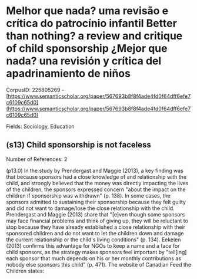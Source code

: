 # Melhor que nada? uma revisão e crítica do patrocínio infantil Better than nothing? a review and critique of child sponsorship ¿Mejor que nada? una revisión y crítica del apadrinamiento de niños

CorpusID: 225805269 - [https://www.semanticscholar.org/paper/567693b8f8f4ade4fd0f64dff6efe7c6109c65d0](https://www.semanticscholar.org/paper/567693b8f8f4ade4fd0f64dff6efe7c6109c65d0)

Fields: Sociology, Education

## (s13) Child sponsorship is not faceless
Number of References: 2

(p13.0) In the study by Prendergast and Maggie (2013), a key finding was that because sponsors had a close knowledge of and relationship with the child, and strongly believed that the money was directly impacting the lives of the children, the sponsors expressed concern "about the impact on the children if sponsorship was withdrawn" (p. 138). In some cases, the sponsors admitted to sustaining their sponsorship because they felt guilty and did not want to damage/lose the close relationship with the child. Prendergast and Maggie (2013) share that "[e]ven though some sponsors may face financial problems and think of giving up, they will be reluctant to stop because they have already established a close relationship with their sponsored children and do not want to let the children down and damage the current relationship or the child's living conditions" (p. 134). Eekelen (2013) confirms this advantage for NGOs to keep a name and a face for child sponsors, as the strategy makes sponsors feel important by "tell[ing] each sponsor that much depends on his or her monthly contributions as nobody else sponsors this child" (p. 471). The website of Canadian Feed the Children states:
